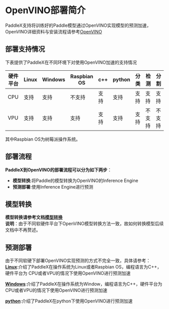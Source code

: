 # OpenVINO部署简介
PaddleX支持将训练好的Paddle模型通过OpenVINO实现模型的预测加速，OpenVINO详细资料与安装流程请参考[OpenVINO](https://docs.openvinotoolkit.org/latest/index.html)

## 部署支持情况
下表提供了PaddleX在不同环境下对使用OpenVINO加速的支持情况  

|硬件平台|Linux|Windows|Raspbian OS|c++|python |分类|检测|分割|
| ----|  ---- | ---- | ----|  ---- | ---- |---- | ---- |---- |
|CPU|支持|支持|不支持|支持|支持|支持|支持|支持|
|VPU|支持|支持|支持|支持|支持|支持|不支持|不支持|  


其中Raspbian OS为树莓派操作系统。

## 部署流程
**PaddleX到OpenVINO的部署流程可以分为如下两步**： 

  * **模型转换**:将Paddle的模型转换为OpenVINO的Inference Engine
  * **预测部署**:使用Inference Engine进行预测

## 模型转换 
**模型转换请参考文档[模型转换](./export_openvino_model.md)**  
**说明**：由于不同软硬件平台下OpenVINO模型转换方法一致，故如何转换模型后续文档中不再赘述。

## 预测部署
由于不同软硬下部署OpenVINO实现预测的方式不完全一致，具体请参考：  
**[Linux](./linux.md)**:介绍了PaddleX在操作系统为Linux或者Raspbian OS，编程语言为C++，硬件平台为
CPU或者VPU的情况下使用OpenVINO进行预测加速  

**[Windows](./windows.md)**:介绍了PaddleX在操作系统为Window，编程语言为C++，硬件平台为CPU或者VPU的情况下使用OpenVINO进行预测加速  

**[python](./windows.md)**:介绍了PaddleX在python下使用OpenVINO进行预测加速